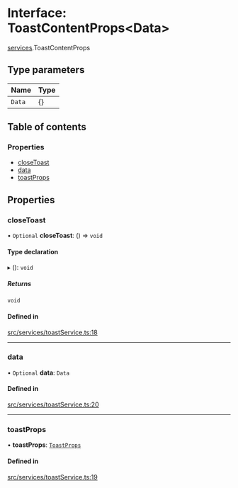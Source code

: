 # Interface: ToastContentProps\<Data\>

[services](../modules/services.md).ToastContentProps

## Type parameters

| Name | Type |
| :------ | :------ |
| `Data` | {} |

## Table of contents

### Properties

- [closeToast](services.ToastContentProps.md#closetoast)
- [data](services.ToastContentProps.md#data)
- [toastProps](services.ToastContentProps.md#toastprops)

## Properties

### closeToast

• `Optional` **closeToast**: () => `void`

#### Type declaration

▸ (): `void`

##### Returns

`void`

#### Defined in

[src/services/toastService.ts:18](https://github.com/gethubai/hubai-core/blob/43abc4a/src/services/toastService.ts#L18)

___

### data

• `Optional` **data**: `Data`

#### Defined in

[src/services/toastService.ts:20](https://github.com/gethubai/hubai-core/blob/43abc4a/src/services/toastService.ts#L20)

___

### toastProps

• **toastProps**: [`ToastProps`](services.ToastProps.md)

#### Defined in

[src/services/toastService.ts:19](https://github.com/gethubai/hubai-core/blob/43abc4a/src/services/toastService.ts#L19)
